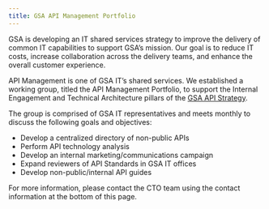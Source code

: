 ```yaml
---
title: GSA API Management Portfolio
---
```


GSA is developing an IT shared services strategy to improve the delivery of common IT capabilities to support GSA’s mission. Our goal is to reduce IT costs, increase collaboration across the delivery teams, and enhance the overall customer experience.

API Management is one of GSA IT’s shared services. We established a working group, titled the API Management Portfolio, to support the Internal Engagement and Technical Architecture pillars of the [GSA API Strategy](/guides/api_strategy).

The group is comprised of GSA IT representatives and meets monthly to discuss the following goals and objectives:

- Develop a centralized directory of non-public APIs
- Perform API technology analysis
- Develop an internal marketing/communications campaign
- Expand reviewers of API Standards in GSA IT offices
- Develop non-public/internal API guides

For more information, please contact the CTO team using the contact information at the bottom of this page.
